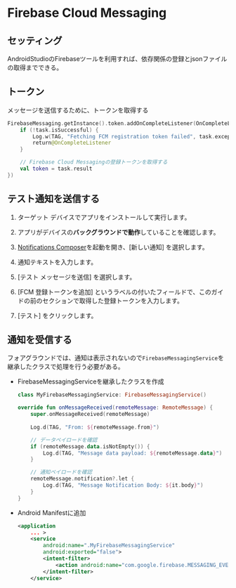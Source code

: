 # Firebase Cloud Messaging
## セッティング
AndroidStudioのFirebaseツールを利用すれば、依存関係の登録とjsonファイルの取得までできる。

## トークン
メッセージを送信するために、トークンを取得する
```kotlin
FirebaseMessaging.getInstance().token.addOnCompleteListener(OnCompleteListener { task ->
    if (!task.isSuccessful) {
        Log.w(TAG, "Fetching FCM registration token failed", task.exception)
        return@OnCompleteListener
    }

    // Firebase Cloud Messagingの登録トークンを取得する
    val token = task.result
})
```
## テスト通知を送信する
1. ターゲット デバイスでアプリをインストールして実行します。

1. アプリがデバイスの**バックグラウンドで動作**していることを確認します。

1. [Notifications Composer](https://console.firebase.google.com/u/0/project/_/notification)を起動を開き、[新しい通知] を選択します。

1. 通知テキストを入力します。

1. [テスト メッセージを送信] を選択します。

1. [FCM 登録トークンを追加] というラベルの付いたフィールドで、このガイドの前のセクションで取得した登録トークンを入力します。

1. [テスト] をクリックします。

## 通知を受信する
フォアグラウンドでは、通知は表示されないので`FirebaseMessagingService`を継承したクラスで処理を行う必要がある。

- FirebaseMessagingServiceを継承したクラスを作成
  ```kotlin
  class MyFirebaseMessagingService: FirebaseMessagingService()
  ```

  ```kotlin
  override fun onMessageReceived(remoteMessage: RemoteMessage) {
      super.onMessageReceived(remoteMessage)
      
      Log.d(TAG, "From: ${remoteMessage.from}")

      // データペイロードを確認
      if (remoteMessage.data.isNotEmpty()) {
          Log.d(TAG, "Message data payload: ${remoteMessage.data}")
      }

      // 通知ペイロードを確認
      remoteMessage.notification?.let {
          Log.d(TAG, "Message Notification Body: ${it.body}")
      }
  }
  ```
- Android Manifestに追加
  ```xml
  <application
      ... >
      <service
          android:name=".MyFirebaseMessagingService"
          android:exported="false">
          <intent-filter>
              <action android:name="com.google.firebase.MESSAGING_EVENT" />
          </intent-filter>
      </service>
  ```